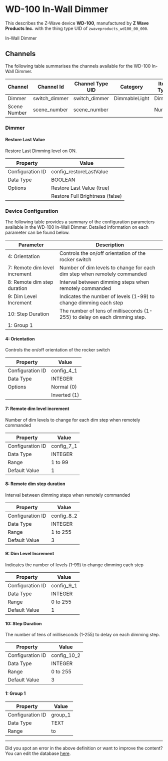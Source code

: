 
# WD-100 In-Wall Dimmer

This describes the Z-Wave device **WD-100**, manufactured by **Z Wave Products Inc.** with the thing type UID of ```zwaveproducts_wd100_00_000```. 

In-Wall Dimmer

## Channels
The following table summarises the channels available for the WD-100 In-Wall Dimmer.

| Channel | Channel Id | Channel Type UID | Category | Item Type |
|---------|------------|------------------|----------|-----------|
| Dimmer | switch_dimmer | switch_dimmer | DimmableLight | Dimmer |
| Scene Number | scene_number | scene_number |  | Number |



### Dimmer

#### Restore Last Value

Restore Last Dimming level on ON.


| Property         | Value    |
|------------------|----------|
| Configuration ID | config_restoreLastValue |
| Data Type        | BOOLEAN || Default Value | true |
| Options | Restore Last Value (true) |
|  | Restore Full Brightness (false) |






### Device Configuration
The following table provides a summary of the configuration parameters available in the WD-100 In-Wall Dimmer.
Detailed information on each parameter can be found below.

| Parameter   | Description |
|-------------|-------------|
| 4: Orientation | Controls the on/off orientation of the rocker switch |
| 7: Remote dim level increment | Number of dim levels to change for each dim step when remotely commanded |
| 8: Remote dim step duration | Interval between dimming steps when remotely commanded |
| 9: Dim Level Increment | Indicates the number of levels (1-99) to change dimming each step |
| 10: Step Duration | The number of tens of milliseconds (1-255) to delay on each dimming step. |
| 1: Group 1 |  |




#### 4: Orientation

Controls the on/off orientation of the rocker switch


| Property         | Value    |
|------------------|----------|
| Configuration ID | config_4_1 |
| Data Type        | INTEGER || Default Value | 0 |
| Options | Normal (0) |
|  | Inverted (1) |






#### 7: Remote dim level increment

Number of dim levels to change for each dim step when remotely commanded


| Property         | Value    |
|------------------|----------|
| Configuration ID | config_7_1 |
| Data Type        | INTEGER |
| Range | 1 to 99 |
| Default Value | 1 |






#### 8: Remote dim step duration

Interval between dimming steps when remotely commanded


| Property         | Value    |
|------------------|----------|
| Configuration ID | config_8_2 |
| Data Type        | INTEGER |
| Range | 1 to 255 |
| Default Value | 3 |






#### 9: Dim Level Increment

Indicates the number of levels (1-99) to change dimming each step


| Property         | Value    |
|------------------|----------|
| Configuration ID | config_9_1 |
| Data Type        | INTEGER |
| Range | 0 to 255 |
| Default Value | 1 |






#### 10: Step Duration

The number of tens of milliseconds (1-255) to delay on each dimming step.


| Property         | Value    |
|------------------|----------|
| Configuration ID | config_10_2 |
| Data Type        | INTEGER |
| Range | 0 to 255 |
| Default Value | 3 |






#### 1: Group 1




| Property         | Value    |
|------------------|----------|
| Configuration ID | group_1 |
| Data Type        | TEXT |
| Range |  to  |






---

Did you spot an error in the above definition or want to improve the content?
You can edit the database [here](http://www.cd-jackson.com/index.php/zwave/zwave-device-database/zwave-device-list/devicesummary/590).


